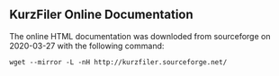 KurzFiler Online Documentation
------------------------------

The online HTML documentation was downloded from sourceforge on 2020-03-27 with
the following command:

    wget --mirror -L -nH http://kurzfiler.sourceforge.net/
